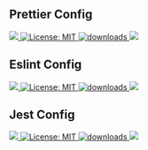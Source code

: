 ## Prettier Config
<a href="https://www.npmjs.com/package/@jabberwocky-db/prettier-config" target="_blank" >
        <img src="https://img.shields.io/npm/v/@jabberwocky-db/prettier-config.svg?color=white&style=for-the-badge" />
  </a>
  <a href="https://libraries.io/npm/@jabberwocky-db%2Fprettier-config" target="_blank" >
    <img alt="License: MIT" src="https://img.shields.io/librariesio/release/npm/@jabberwocky-db/prettier-config?style=for-the-badge" />
  </a>
  <a href="https://www.npmjs.com/package/@jabberwocky-db/prettier-config" target="_blank" >
    <img alt="downloads" src="https://img.shields.io/npm/dm/@jabberwocky-db/prettier-config.svg?color=purple&style=for-the-badge"/>
  </a>
  <a href="https://bundlephobia.com/package/@jabberwocky-db/prettier-config" target="_blank" >
    <img src="https://img.shields.io/bundlephobia/min/@jabberwocky-db/prettier-config?style=for-the-badge&color=teal"/>
  </a>

## Eslint Config
<a href="https://www.npmjs.com/package/@jabberwocky-db/eslint-config" target="_blank" >
        <img src="https://img.shields.io/npm/v/@jabberwocky-db/eslint-config.svg?color=white&style=for-the-badge" />
  </a>
  <a href="https://libraries.io/npm/@jabberwocky-db%2Feslint-config" target="_blank" >
    <img alt="License: MIT" src="https://img.shields.io/librariesio/release/npm/@jabberwocky-db/eslint-config?style=for-the-badge" />
  </a>
  <a href="https://www.npmjs.com/package/@jabberwocky-db/eslint-config" target="_blank" >
    <img alt="downloads" src="https://img.shields.io/npm/dm/@jabberwocky-db/eslint-config.svg?color=purple&style=for-the-badge"/>
  </a>
  <a href="https://bundlephobia.com/package/@jabberwocky-db/eslint-config" target="_blank" >
    <img src="https://img.shields.io/bundlephobia/min/@jabberwocky-db/eslint-config?style=for-the-badge&color=teal"/>
  </a>

## Jest Config
<a href="https://www.npmjs.com/package/@jabberwocky-db/jest-config" target="_blank" >
        <img src="https://img.shields.io/npm/v/@jabberwocky-db/jest-config.svg?color=white&style=for-the-badge" />
  </a>
  <a href="https://libraries.io/npm/@jabberwocky-db%2Fjest-config" target="_blank" >
    <img alt="License: MIT" src="https://img.shields.io/librariesio/release/npm/@jabberwocky-db/jest-config?style=for-the-badge" />
  </a>
  <a href="https://www.npmjs.com/package/@jabberwocky-db/jest-config" target="_blank" >
    <img alt="downloads" src="https://img.shields.io/npm/dm/@jabberwocky-db/jest-config.svg?color=purple&style=for-the-badge"/>
  </a>
  <a href="https://bundlephobia.com/package/@jabberwocky-db/jest-config" target="_blank" >
    <img src="https://img.shields.io/bundlephobia/min/@jabberwocky-db/jest-config?style=for-the-badge&color=teal"/>
  </a>